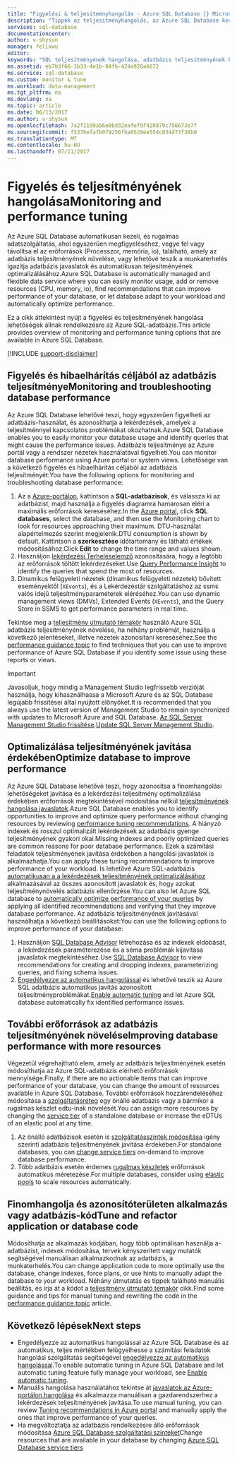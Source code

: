 ```yaml
---
title: "Figyelési & teljesítményhangolás - Azure SQL Database |} Microsoft Docs"
description: "Tippek az teljesítményhangolás, az Azure SQL Database keresztül értékelése és javítása."
services: sql-database
documentationcenter: 
author: v-shysun
manager: felixwu
editor: 
keywords: "SQL teljesítményének hangolása, adatbázis teljesítményének hangolása, ötleteket hangolás sql teljesítmény sql adatbázis teljesítményének hangolása"
ms.assetid: eb7b3f66-3b33-4e1b-84fb-424a928a6672
ms.service: sql-database
ms.custom: monitor & tune
ms.workload: data-management
ms.tgt_pltfrm: na
ms.devlang: na
ms.topic: article
ms.date: 06/13/2017
ms.author: v-shysun
ms.openlocfilehash: 7a2f1199a56e0bd32eafef9f420879c756673e7f
ms.sourcegitcommit: f537befafb079256fba0529ee554c034d73f36b0
ms.translationtype: MT
ms.contentlocale: hu-HU
ms.lasthandoff: 07/11/2017
---
```

# <a name="monitoring-and-performance-tuning"></a><span data-ttu-id="f2b52-104">Figyelés és teljesítményének hangolása</span><span class="sxs-lookup"><span data-stu-id="f2b52-104">Monitoring and performance tuning</span></span>

<span data-ttu-id="f2b52-105">Az Azure SQL Database automatikusan kezeli, és rugalmas adatszolgáltatás, ahol egyszerűen megfigyeléséhez, vegye fel vagy távolítsa el az erőforrások (Processzor, memória, io), található, amely az adatbázis teljesítményének növelése, vagy lehetővé teszik a munkaterhelés igazítja adatbázis javaslatok és automatikusan teljesítményének optimalizálásához.</span><span class="sxs-lookup"><span data-stu-id="f2b52-105">Azure SQL Database is automatically managed and flexible data service where you can easily monitor usage, add or remove resources (CPU, memory, io), find recommendations that can improve performance of your database, or let database adapt to your workload and automatically optimize performance.</span></span>

<span data-ttu-id="f2b52-106">Ez a cikk áttekintést nyújt a figyelési és teljesítményének hangolása lehetőségek állnak rendelkezésre az Azure SQL-adatbázis.</span><span class="sxs-lookup"><span data-stu-id="f2b52-106">This article provides overview of monitoring and performance tuning options that are available in Azure SQL Database.</span></span>

[!INCLUDE [support-disclaimer](../../includes/support-disclaimer.md)]

## <a name="monitoring-and-troubleshooting-database-performance"></a><span data-ttu-id="f2b52-107">Figyelés és hibaelhárítás céljából az adatbázis teljesítménye</span><span class="sxs-lookup"><span data-stu-id="f2b52-107">Monitoring and troubleshooting database performance</span></span>

<span data-ttu-id="f2b52-108">Az Azure SQL Database lehetővé teszi, hogy egyszerűen figyelheti az adatbázis-használat, és azonosíthatja a lekérdezések, amelyek a teljesítménnyel kapcsolatos problémákat okozhatnak.</span><span class="sxs-lookup"><span data-stu-id="f2b52-108">Azure SQL Database enables you to easily monitor your database usage and identify queries that might cause the performance issues.</span></span> <span data-ttu-id="f2b52-109">Adatbázis teljesítménye az Azure portál vagy a rendszer nézetek használatával figyelheti.</span><span class="sxs-lookup"><span data-stu-id="f2b52-109">You can monitor database performance using Azure portal or system views.</span></span> <span data-ttu-id="f2b52-110">Lehetősége van a következő figyelés és hibaelhárítás céljából az adatbázis teljesítményét:</span><span class="sxs-lookup"><span data-stu-id="f2b52-110">You have the following options for monitoring and troubleshooting database performance:</span></span>

1. <span data-ttu-id="f2b52-111">Az a [Azure-portálon](https://portal.azure.com), kattintson a **SQL-adatbázisok**, és válassza ki az adatbázist, majd használja a figyelés diagramra hamarosan eléri a maximális erőforrások kereséséhez.</span><span class="sxs-lookup"><span data-stu-id="f2b52-111">In the [Azure portal](https://portal.azure.com), click **SQL databases**, select the database, and then use the Monitoring chart to look for resources approaching their maximum.</span></span> <span data-ttu-id="f2b52-112">DTU-használat alapértelmezés szerint megjelenik.</span><span class="sxs-lookup"><span data-stu-id="f2b52-112">DTU consumption is shown by default.</span></span> <span data-ttu-id="f2b52-113">Kattintson a **szerkesztése** időtartomány és látható értékek módosításához.</span><span class="sxs-lookup"><span data-stu-id="f2b52-113">Click **Edit** to change the time range and values shown.</span></span>
2. <span data-ttu-id="f2b52-114">Használjon [lekérdezési Terheléselemző](sql-database-query-performance.md) azonosítására, hogy a legtöbb az erőforrások töltött lekérdezéseket.</span><span class="sxs-lookup"><span data-stu-id="f2b52-114">Use [Query Performance Insight](sql-database-query-performance.md) to identify the queries that spend the most of resources.</span></span>
3. <span data-ttu-id="f2b52-115">Dinamikus felügyeleti nézetek (dinamikus felügyeleti nézetek) bővített eseményektől (`XEvents`), és a Lekérdezéstár szolgáltatáshoz az ssms valós idejű teljesítményparaméterek eléréséhez.</span><span class="sxs-lookup"><span data-stu-id="f2b52-115">You can use dynamic management views (DMVs), Extended Events (`XEvents`), and the Query Store in SSMS to get performance parameters in real time.</span></span>

<span data-ttu-id="f2b52-116">Tekintse meg a [teljesítmény útmutató témakör](sql-database-performance-guidance.md) használó Azure SQL adatbázis teljesítményének növelése, ha néhány problémát, használja a következő jelentéseket, illetve nézetek azonosítani kereséséhez.</span><span class="sxs-lookup"><span data-stu-id="f2b52-116">See the [performance guidance topic](sql-database-performance-guidance.md) to find techniques that you can use to improve performance of Azure SQL Database if you identify some issue using these reports or views.</span></span>

> [!IMPORTANT] 
> <span data-ttu-id="f2b52-117">Javasoljuk, hogy mindig a Management Studio legfrissebb verzióját használja, hogy kihasználhassa a Microsoft Azure és az SQL Database legújabb frissítései által nyújtott előnyöket.</span><span class="sxs-lookup"><span data-stu-id="f2b52-117">It is recommended that you always use the latest version of Management Studio to remain synchronized with updates to Microsoft Azure and SQL Database.</span></span> <span data-ttu-id="f2b52-118">[Az SQL Server Management Studio frissítése](https://msdn.microsoft.com/library/mt238290.aspx).</span><span class="sxs-lookup"><span data-stu-id="f2b52-118">[Update SQL Server Management Studio](https://msdn.microsoft.com/library/mt238290.aspx).</span></span>
>

## <a name="optimize-database-to-improve-performance"></a><span data-ttu-id="f2b52-119">Optimalizálása teljesítményének javítása érdekében</span><span class="sxs-lookup"><span data-stu-id="f2b52-119">Optimize database to improve performance</span></span>

<span data-ttu-id="f2b52-120">Az Azure SQL Database lehetővé teszi, hogy azonosítsa a finomhangolási lehetőségeket javítása és a lekérdezési teljesítmény optimalizálása érdekében erőforrások megtekintésével módosítása nélkül [teljesítményének hangolása javaslatok](sql-database-advisor.md).</span><span class="sxs-lookup"><span data-stu-id="f2b52-120">Azure SQL Database enables you to identify opportunities to improve and optimize query performance without changing resources by reviewing [performance tuning recommendations](sql-database-advisor.md).</span></span> <span data-ttu-id="f2b52-121">A hiányzó indexek és rosszul optimalizált lekérdezések az adatbázis gyenge teljesítményének gyakori okai.</span><span class="sxs-lookup"><span data-stu-id="f2b52-121">Missing indexes and poorly optimized queries are common reasons for poor database performance.</span></span> <span data-ttu-id="f2b52-122">Ezek a számítási feladatok teljesítményének javítása érdekében a hangolási javaslatok is alkalmazhatja.</span><span class="sxs-lookup"><span data-stu-id="f2b52-122">You can apply these tuning recommendations to improve performance of your workload.</span></span>
<span data-ttu-id="f2b52-123">Is lehetővé Azure SQL-adatbázis [automatikusan a a lekérdezések teljesítményének optimalizálásához](sql-database-automatic-tuning.md) alkalmazásával az összes azonosított javaslatok és, hogy azokat teljesítménynövelés adatbázis ellenőrzése.</span><span class="sxs-lookup"><span data-stu-id="f2b52-123">You can also let Azure SQL database to [automatically optimize performance of your queries](sql-database-automatic-tuning.md) by applying all identified recommendations and verifying that they improve database performance.</span></span> <span data-ttu-id="f2b52-124">Az adatbázis teljesítményének javításával használhatja a következő beállításokat:</span><span class="sxs-lookup"><span data-stu-id="f2b52-124">You can use the following options to improve performance of your database:</span></span>

1. <span data-ttu-id="f2b52-125">Használjon [SQL Database Advisor](sql-database-advisor-portal.md) létrehozása és az indexek eldobását, a lekérdezések paraméterezése és a séma problémák kijavítása javaslatok megtekintéséhez.</span><span class="sxs-lookup"><span data-stu-id="f2b52-125">Use [SQL Database Advisor](sql-database-advisor-portal.md) to view recommendations for creating and dropping indexes, parameterizing queries, and fixing schema issues.</span></span>
2. <span data-ttu-id="f2b52-126">[Engedélyezze az automatikus hangolással](sql-database-automatic-tuning-enable.md) és lehetővé teszik az Azure SQL adatbázis automatikus javítás azonosított teljesítményproblémákat.</span><span class="sxs-lookup"><span data-stu-id="f2b52-126">[Enable automatic tuning](sql-database-automatic-tuning-enable.md) and let Azure SQL database automatically fix identified performance issues.</span></span>

## <a name="improving-database-performance-with-more-resources"></a><span data-ttu-id="f2b52-127">További erőforrások az adatbázis teljesítményének növelése</span><span class="sxs-lookup"><span data-stu-id="f2b52-127">Improving database performance with more resources</span></span>

<span data-ttu-id="f2b52-128">Végezetül végrehajtható elem, amely az adatbázis teljesítményének esetén módosíthatja az Azure SQL-adatbázis elérhető erőforrások mennyisége.</span><span class="sxs-lookup"><span data-stu-id="f2b52-128">Finally, if there are no actionable items that can improve performance of your database, you can change the amount of resources available in Azure SQL Database.</span></span> <span data-ttu-id="f2b52-129">További erőforrások hozzárendeléséhez módosítása a [szolgáltatásréteg](sql-database-service-tiers.md) egy önálló adatbázis vagy a bármikor a rugalmas készlet edtu-inak növelését.</span><span class="sxs-lookup"><span data-stu-id="f2b52-129">You can assign more resources by changing the [service tier](sql-database-service-tiers.md) of a standalone database or increase the eDTUs of an elastic pool at any time.</span></span>
1. <span data-ttu-id="f2b52-130">Az önálló adatbázisok esetén is [szolgáltatásszintek módosítása](sql-database-service-tiers.md) igény szerinti adatbázis teljesítményének javítása érdekében.</span><span class="sxs-lookup"><span data-stu-id="f2b52-130">For standalone databases, you can [change service tiers](sql-database-service-tiers.md) on-demand to improve database performance.</span></span>
2. <span data-ttu-id="f2b52-131">Több adatbázis esetén érdemes [rugalmas készletek](sql-database-elastic-pool-guidance.md) erőforrások automatikus méretezése.</span><span class="sxs-lookup"><span data-stu-id="f2b52-131">For multiple databases, consider using [elastic pools](sql-database-elastic-pool-guidance.md) to scale resources automatically.</span></span>

## <a name="tune-and-refactor-application-or-database-code"></a><span data-ttu-id="f2b52-132">Finomhangolja és azonosítóterületen alkalmazás vagy adatbázis-kód</span><span class="sxs-lookup"><span data-stu-id="f2b52-132">Tune and refactor application or database code</span></span>

<span data-ttu-id="f2b52-133">Módosíthatja az alkalmazás kódjában, hogy több optimálisan használja a-adatbázist, indexek módosítása, tervek kényszerített vagy mutatók segítségével manuálisan alkalmazkodnak az adatbázis, a munkaterhelés.</span><span class="sxs-lookup"><span data-stu-id="f2b52-133">You can change application code to more optimally use the database, change indexes, force plans, or use hints to manually adapt the database to your workload.</span></span> <span data-ttu-id="f2b52-134">Néhány útmutatás és tippek található manuális beállítás, és írja át a kódot a [teljesítmény útmutató témakör](sql-database-performance-guidance.md) cikk.</span><span class="sxs-lookup"><span data-stu-id="f2b52-134">Find some guidance and tips for manual tuning and rewriting the code in the [performance guidance topic](sql-database-performance-guidance.md) article.</span></span>


## <a name="next-steps"></a><span data-ttu-id="f2b52-135">Következő lépések</span><span class="sxs-lookup"><span data-stu-id="f2b52-135">Next steps</span></span>

- <span data-ttu-id="f2b52-136">Engedélyezze az automatikus hangolással az Azure SQL Database és az automatikus, teljes mértékben felügyelhesse a számítási feladatok hangolási szolgáltatás segítségével [engedélyezze az automatikus hangolással](sql-database-automatic-tuning-enable.md).</span><span class="sxs-lookup"><span data-stu-id="f2b52-136">To enable automatic tuning in Azure SQL Database and let automatic tuning feature fully manage your workload, see [Enable automatic tuning](sql-database-automatic-tuning-enable.md).</span></span>
- <span data-ttu-id="f2b52-137">Manuális hangolása használatához tekintse át [javaslatok az Azure-portálon hangolása](sql-database-advisor-portal.md) és alkalmazza manuálisan a gazdarendszerhez a lekérdezések teljesítményének javítása.</span><span class="sxs-lookup"><span data-stu-id="f2b52-137">To use manual tuning, you can review [Tuning recommendations in Azure portal](sql-database-advisor-portal.md) and manually apply the ones that improve performance of your queries.</span></span>
- <span data-ttu-id="f2b52-138">Ha megváltoztatja az adatbázis rendelkezésre álló erőforrások módosítása [Azure SQL Database szolgáltatási szinteket](sql-database-performance-guidance.md)</span><span class="sxs-lookup"><span data-stu-id="f2b52-138">Change resources that are available in your database by changing [Azure SQL Database service tiers](sql-database-performance-guidance.md)</span></span>